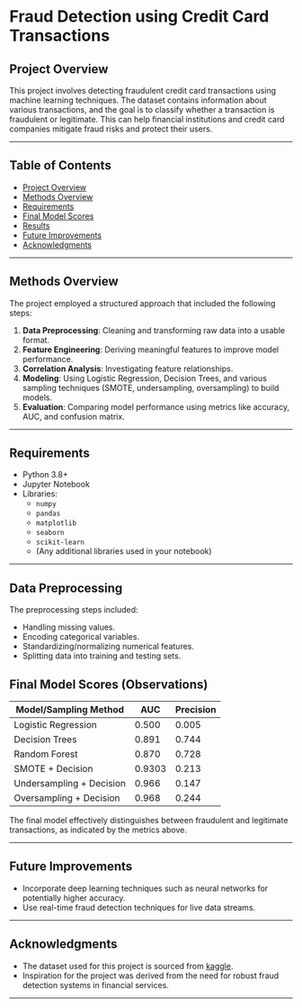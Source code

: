 # Fraud Detection using Credit Card Transactions

## Project Overview

This project involves detecting fraudulent credit card transactions using machine learning techniques. The dataset contains information about various transactions, and the goal is to classify whether a transaction is fraudulent or legitimate. This can help financial institutions and credit card companies mitigate fraud risks and protect their users.

---

## Table of Contents
- [Project Overview](#project-overview)
- [Methods Overview](#Methods-Overview)
- [Requirements](#requirements)
- [Final Model Scores](#Final-Model-Scores-(Observations))
- [Results](#results)
- [Future Improvements](#future-improvements)
- [Acknowledgments](#acknowledgments)

---

## Methods Overview

The project employed a structured approach that included the following steps:
1. **Data Preprocessing**: Cleaning and transforming raw data into a usable format.
2. **Feature Engineering**: Deriving meaningful features to improve model performance.
3. **Correlation Analysis**: Investigating feature relationships.
4. **Modeling**: Using Logistic Regression, Decision Trees, and various sampling techniques (SMOTE, undersampling, oversampling) to build models.
5. **Evaluation**: Comparing model performance using metrics like accuracy, AUC, and confusion matrix.


---

## Requirements

- Python 3.8+
- Jupyter Notebook
- Libraries:
  - `numpy`
  - `pandas`
  - `matplotlib`
  - `seaborn`
  - `scikit-learn`
  - (Any additional libraries used in your notebook)

---

## Data Preprocessing

The preprocessing steps included:
- Handling missing values.
- Encoding categorical variables.
- Standardizing/normalizing numerical features.
- Splitting data into training and testing sets.

## Final Model Scores (Observations)

| Model/Sampling Method   | AUC |  Precision  |
|--------------------------|-----------|--------|
| Logistic Regression      | 0.500     | 0.005  |
| Decision Trees           | 0.891     | 0.744  |
| Random Forest            | 0.870     | 0.728  |
| SMOTE + Decision         | 0.9303    | 0.213  |
| Undersampling + Decision | 0.966     | 0.147  |
| Oversampling + Decision  | 0.968     | 0.244  |

The final model effectively distinguishes between fraudulent and legitimate transactions, as indicated by the metrics above.

---

## Future Improvements

- Incorporate deep learning techniques such as neural networks for potentially higher accuracy.
- Use real-time fraud detection techniques for live data streams.

---

## Acknowledgments

- The dataset used for this project is sourced from [kaggle](https://www.kaggle.com/code/mohamedalabasy/credit-card-transactions).
- Inspiration for the project was derived from the need for robust fraud detection systems in financial services.

---



